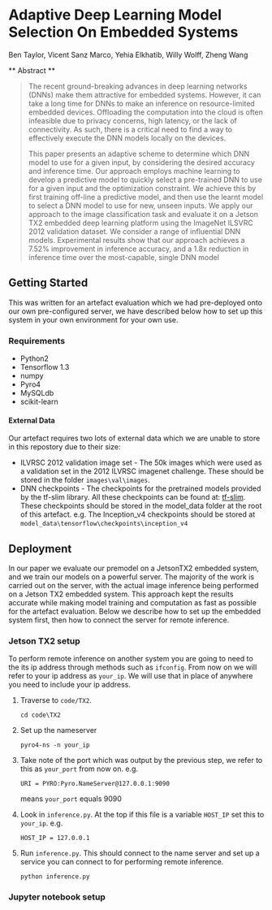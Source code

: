 # Adaptive Deep Learning Model Selection On Embedded Systems

Ben Taylor, Vicent Sanz Marco, Yehia Elkhatib, Willy Wolff, Zheng Wang

** Abstract **
> The recent ground-breaking advances in deep learning networks (DNNs) make them attractive for embedded systems.
> However, it can take a long time for DNNs to make an inference on resource-limited embedded devices. 
> Offloading the computation into the cloud is often infeasible due to privacy concerns, high latency, or the lack of connectivity. 
> As such, there is a critical need to find a way to effectively execute the DNN models locally on the devices.
>
> This paper presents an adaptive scheme to determine which DNN model to use for a given input, by considering the desired 
> accuracy and inference time. Our approach employs machine learning to develop a predictive model to quickly select a pre-trained 
> DNN to use for a given input and the optimization constraint. We achieve this by first training off-line a predictive model, and 
> then use the learnt model to select a DNN model to use for new, unseen inputs. We apply our approach to the image classification 
> task and evaluate it on a Jetson TX2 embedded deep learning platform using the ImageNet ILSVRC 2012 validation dataset. We 
> consider a range of influential DNN models. Experimental results show that our approach achieves a 7.52% improvement in 
> inference accuracy, and a 1.8x reduction in inference time over the most-capable, single DNN model


## Getting Started

This was written for an artefact evaluation which we had pre-deployed onto our own pre-configured server, we have described below how
to set up this system in your own environment for your own use.

### Requirements
* Python2
* Tensorflow 1.3
* numpy
* Pyro4
* MySQLdb
* scikit-learn

#### External Data 
Our artefact requires two lots of external data which we are unable to store in this repostory due to their size:

* ILVRSC 2012 validation image set - The 50k images which were used as a validation set in the 2012 ILVRSC imagenet challenge. 
    These should be stored in the folder `images\val\images`.
* DNN checkpoints - The checkpoints for the pretrained models provided by the tf-slim library. All these checkpoints can be found at:
    [tf-slim](https://github.com/tensorflow/models/tree/master/research/slim). These checkpoints should be stored in the model_data folder at 
    the root of this artefact. e.g. The Inception_v4 checkpoints should be stored at `model_data\tensorflow\checkpoints\inception_v4`

## Deployment
In our paper we evaluate our premodel on a JetsonTX2 embedded system, and we train our models on a powerful server.
The majority of the work is carried out on the server, with the actual image inference being performed on a Jetson TX2 embedded system.
This approach kept the results accurate while making model training and computation as fast as possible for the artefact evaluation.
Below we describe how to set up the embedded system first, then how to connect the server for remote inference.

### Jetson TX2 setup
To perform remote inference on another system you are going to need to the its ip address through methods such as `ifconfig`. From
now on we will refer to your ip address as `your_ip`. We will use that in place of anywhere you need to include your ip address.

1. Traverse to `code/TX2`.

    `cd code\TX2`

2. Set up the nameserver

    `pyro4-ns -n your_ip`

3. Take note of the port which was output by the previous step, we refer to this as `your_port` from now on. e.g.

    `URI = PYRO:Pyro.NameServer@127.0.0.1:9090`

    means `your_port` equals 9090

4. Look in `inference.py`. At the top if this file is a variable `HOST_IP` set this to `your_ip`. e.g.

    `HOST_IP = 127.0.0.1`

5. Run `inference.py`. This should connect to the name server and set up a service you can connect to for performing remote inference.

    `python inference.py`


### Jupyter notebook setup






